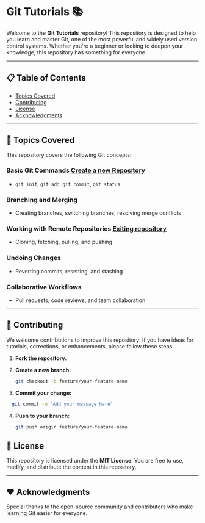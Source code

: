 # Git Tutorials 📚

Welcome to the **Git Tutorials** repository! This repository is designed to help you learn and master Git, one of the most powerful and widely used version control systems. Whether you're a beginner or looking to deepen your knowledge, this repository has something for everyone.

---

## 📋 **Table of Contents**
- [Topics Covered](#topics-covered)
- [Contributing](#contributing)
- [License](#license)
- [Acknowledgments](#acknowledgments)

---

## 📂 **Topics Covered**

This repository covers the following Git concepts:

### **Basic Git Commands**  [Create a new Repository](docs/basic_commands.md)  

- `git init`, `git add`, `git commit`, `git status`

### **Branching and Merging**
- Creating branches, switching branches, resolving merge conflicts

### **Working with Remote Repositories** [Exiting repository](docs/existing_repository.md)
- Cloning, fetching, pulling, and pushing

### **Undoing Changes**
- Reverting commits, resetting, and stashing

### **Collaborative Workflows**
- Pull requests, code reviews, and team collaboration

---

## 🤝 **Contributing**

We welcome contributions to improve this repository! If you have ideas for tutorials, corrections, or enhancements, please follow these steps:

1. **Fork the repository.**

2. **Create a new branch:**
   ```bash
   git checkout -b feature/your-feature-name
   ```

 3. **Commit your change:**
 ```bash
   git commit -m "Add your message here"
 ```

4. **Push to your branch:**
   ```bash
   git push origin feature/your-feature-name
   ```

## 📜 License

This repository is licensed under the **MIT License**. You are free to use, modify, and distribute the content in this repository.

---

## ❤️ Acknowledgments

Special thanks to the open-source community and contributors who make learning Git easier for everyone.
